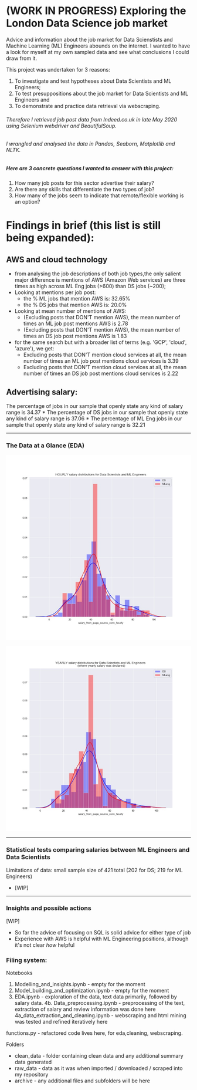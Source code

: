 # (WORK IN PROGRESS) Exploring the London Data Science job market

Advice and information about the job market for Data Scienstists and Machine Learning (ML) Engineers abounds on the internet. 
I wanted to have a look for myself at my own sampled data and see what conclusions I could draw from it.

This project was undertaken for 3 reasons: 
1. To investigate and test hypotheses about Data Scientists and ML Engineers;
2. To test presuppositions about the job market for Data Scientists and ML Engineers and
3. To demonstrate and practice data retrieval via webscraping. 

###### Therefore I retrieved job post data from Indeed.co.uk in late May 2020 using Selenium webdriver and BeautifulSoup. 
###### I wrangled and analysed the data in Pandas, Seaborn, Matplotlib and NLTK. 


##### Here are 3 concrete questions I wanted to answer with this project:
1. How many job posts for this sector advertise their salary?
2. Are there any skills that differentiate the two types of job?
3. How many of the jobs seem to indicate that remote/flexible working is an option?

# Findings in brief (this list is still being expanded):

## AWS and cloud technology
* from analysing the job descriptions of both job types,the only salient major difference is mentions of AWS (Amazon Web services) are three times as high across ML Eng jobs (>600) than DS jobs (~200);
* Looking at mentions per job post:
    * the % ML jobs that mention AWS is:  32.65%
    * the % DS jobs that mention AWS is:  20.0%
* Looking at mean number of mentions of AWS:
    * (Excluding posts that DON'T mention AWS), the mean number of times an ML job post mentions AWS is 2.78
    * (Excluding posts that DON'T mention AWS), the mean number of times an DS job post mentions AWS is 1.83
* for the same search but with a broader list of terms (e.g. 'GCP', 'cloud', 'azure'), we get:
    * Excluding posts that DON'T mention cloud services at all, the mean number of times an ML job post mentions cloud services is 3.39
    * Excluding posts that DON'T mention cloud services at all, the mean number of times an DS job post mentions cloud services is 2.22
    
## Advertising salary:
The percentage of jobs in our sample that openly state any kind of salary range is 34.37
    * The percentage of DS jobs in our sample that openly state any kind of salary range is     37.06
    * The percentage of ML Eng jobs in our sample that openly state any kind of salary range is 32.21


    
_____________________________________________________________________________________________________________________________

### The Data at a Glance (EDA)
![hourly_pay](https://github.com/Ioana-P/MLEng_vs_DScientist_analysis/blob/master/salary_per_hour.jpeg)


![yearly_salary](https://github.com/Ioana-P/MLEng_vs_DScientist_analysis/blob/master/yearly_salary_dist.jpeg)


_____________________________________________________________________________________________________________________________

### Statistical tests comparing salaries between ML Engineers and Data Scientists


Limitations of data: small sample size of 421 total (202 for DS; 219 for ML Engineers)

* [WIP]

_____________________________________________________________________________________________________________________________


### Insights and possible actions
[WIP]
* So far the advice of focusing on SQL is solid advice for either type of job
* Experience with AWS is helpful with ML Engineering positions, although it's not clear _how_ helpful


### Filing system:

Notebooks
1. Modelling_and_insights.ipynb - empty for the moment
2. Model_building_and_optimization.ipynb - empty for the moment
3. EDA.ipynb - exploration of the data, text data primarily, followed by salary data.
4b. Data_preprocessing.ipynb - preprocessing of the text, extraction of salary and review information was done here
4a_data_extraction_and_cleaning.ipynb - webscraping and html mining was tested and refined iteratively here

functions.py - refactored code lives here, for eda,cleaning, webscraping.

Folders
* clean_data - folder containing clean data and any additional summary data generated
* raw_data - data as it was when imported / downloaded / scraped into my repository
* archive - any additional files and subfolders will be here
